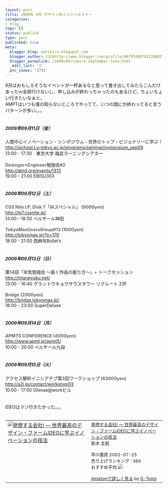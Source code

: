 ```yaml
---
layout: post
title: 2009年 9月 デザイン系イベントセミナー
categories:
- blog
tags: []
status: publish
type: post
published: true
meta:
  blogger_blog: warikiru.blogspot.com
  blogger_author: t32khttp://www.blogger.com/profile/06797489791220082722noreply@blogger.com
  blogger_permalink: /2009/08/sumire-september-love.html
  _edit_last: '1'
  pvc_views: '2731'
---
```

9月はおもしろそうなイベントが一杯あるなと思って書き出してみたらこんだけあったｗ全部行けないし、申し込みが終わっちゃったのもあるけど、ちょいちょい行きたいなぁと。<br />AMPTはいつも僕の知らないところでやってて、いつの間にか終わってると言うパターンが多い。。。<br /><br /><h5>2009年09月11日（金）</h5><b style="color: rgb(102, 102, 102);">人間中心イノベーション・シンポジウム – 世界のトップ・ビジョナリーに学ぶ！</b><br /><a href="http://ischool.t.u-tokyo.ac.jp/programs/seminar/symposium_sep09">http://ischool.t.u-tokyo.ac.jp/programs/seminar/symposium_sep09</a><br />13:00 - 17:30　東京大学 福武ラーニングシアター<br /><br /><b style="color: rgb(102, 102, 102);">Desinger×Engineer勉強会#2 </b><br /><a href="http://atnd.org/events/1313">http://atnd.org/events/1313 </a><br />19:00 - 21:00  EBISU303<br /><br /><h5>2009年09月12日（土）</h5><b style="color: rgb(102, 102, 102);">CSS Nite LP, Disk 7「IAスペシャル」 (9000yen)</b><br /><a href="http://lp7.cssnite.jp/">http://lp7.cssnite.jp/</a><br />13:00 - 18:50  ベルサール神田<br /><br /><b style="color: rgb(102, 102, 102);">TokyoMaxUsersGroup#13 (1000yen)</b><br /><a href="http://tokyomax.jp/?p=170">http://tokyomax.jp/?p=170 </a><br />18:00 - 21:00  西麻布Bullet’s<br /><br /><h5>2009年09月13日（日）</h5><b style="color: rgb(102, 102, 102);">第14回「本気勉強会 〜届く作品の創り方〜」+ トークセッション</b><br /><a href="http://intarajyuku.net/">http://intarajyuku.net/  </a><br />13:00 - 16:40  グラントウキョウサウスタワー リクルート 23F<br /><br /><b style="color: rgb(102, 102, 102);">Bridge (2000yen)</b><br /><a href="http://bridge.tokyomax.jp/">http://bridge.tokyomax.jp/</a><br />18:00 - 23:00  SuperDeluxe<br /><br /><h5>2009年09月14日（月）</h5><b style="color: rgb(102, 102, 102);">APMT5 CONFERENCE (4000yen)</b><br /><a href="http://www.apmt.jp/apmt5/">http://www.apmt.jp/apmt5/</a><br />10:00 - 20:00  ベルサール九段<br /><br /><h5>2009年09月15日（火）</h5><b style="color: rgb(102, 102, 102);">アクセス解析イニシアチブ第3回ワークショップ (63000yen)</b><br /><a href="http://a2i.jp/contact/workshop03">http://a2i.jp/contact/workshop03</a><br />10:00 - 17:00  Ohmae@workビル<br /><br /><br />IDEOはマジ行きたかった。。。<br /><br /><table border="0" cellpadding="5"><tbody><tr><td valign="top"><a href="http://www.amazon.co.jp/exec/obidos/ASIN/415208426X/warikiru-22/ref=nosim/" target="_blank"><img src="http://ecx.images-amazon.com/images/I/413HFPTPDFL._SL160_.jpg" alt="発想する会社! ― 世界最高のデザイン・ファームIDEOに学ぶイノベーションの技法" border="0" /></a></td><td valign="top"><span style="font-size:85%;"><a href="http://www.amazon.co.jp/%E7%99%BA%E6%83%B3%E3%81%99%E3%82%8B%E4%BC%9A%E7%A4%BE-%E2%80%95-%E4%B8%96%E7%95%8C%E6%9C%80%E9%AB%98%E3%81%AE%E3%83%87%E3%82%B6%E3%82%A4%E3%83%B3%E3%83%BB%E3%83%95%E3%82%A1%E3%83%BC%E3%83%A0IDEO%E3%81%AB%E5%AD%A6%E3%81%B6%E3%82%A4%E3%83%8E%E3%83%99%E3%83%BC%E3%82%B7%E3%83%A7%E3%83%B3%E3%81%AE%E6%8A%80%E6%B3%95-%E3%83%88%E3%83%A0%E3%83%BB%E3%82%B1%E3%83%AA%E3%83%BC/dp/415208426X%3FSubscriptionId%3D15SMZCTB9V8NGR2TW082%26tag%3Dwarikiru-22%26linkCode%3Dxm2%26camp%3D2025%26creative%3D165953%26creativeASIN%3D415208426X" target="_blank">発想する会社! ― 世界最高のデザイン・ファームIDEOに学ぶイノベーションの技法</a><img src="http://www.assoc-amazon.jp/e/ir?t=warikiru-22&amp;l=ur2&amp;o=9" alt="" border="0" height="1" width="1" /><br />鈴木 主税<br /><br />早川書房  2002-07-25<br />売り上げランキング : 366<br />おすすめ平均  <img src="http://g-images.amazon.com/images/G/01/detail/stars-4-5.gif" /><br /><br /><a href="http://www.amazon.co.jp/%E7%99%BA%E6%83%B3%E3%81%99%E3%82%8B%E4%BC%9A%E7%A4%BE-%E2%80%95-%E4%B8%96%E7%95%8C%E6%9C%80%E9%AB%98%E3%81%AE%E3%83%87%E3%82%B6%E3%82%A4%E3%83%B3%E3%83%BB%E3%83%95%E3%82%A1%E3%83%BC%E3%83%A0IDEO%E3%81%AB%E5%AD%A6%E3%81%B6%E3%82%A4%E3%83%8E%E3%83%99%E3%83%BC%E3%82%B7%E3%83%A7%E3%83%B3%E3%81%AE%E6%8A%80%E6%B3%95-%E3%83%88%E3%83%A0%E3%83%BB%E3%82%B1%E3%83%AA%E3%83%BC/dp/415208426X%3FSubscriptionId%3D15SMZCTB9V8NGR2TW082%26tag%3Dwarikiru-22%26linkCode%3Dxm2%26camp%3D2025%26creative%3D165953%26creativeASIN%3D415208426X" target="_blank">Amazonで詳しく見る</a> </span><span style="font-size:85%;">by <a href="http://www.goodpic.com/mt/aws/index.html">G-Tools</a></span></td></tr></tbody></table>
